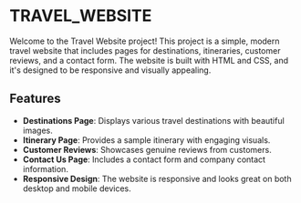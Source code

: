 # TRAVEL_WEBSITE

Welcome to the Travel Website project! This project is a simple, modern travel website that includes pages for destinations, itineraries, customer reviews, and a contact form. The website is built with HTML and CSS, and it's designed to be responsive and visually appealing.

## Features
- **Destinations Page**: Displays various travel destinations with beautiful images.
- **Itinerary Page**: Provides a sample itinerary with engaging visuals.
- **Customer Reviews**: Showcases genuine reviews from customers.
- **Contact Us Page**: Includes a contact form and company contact information.
- **Responsive Design**: The website is responsive and looks great on both desktop and mobile devices.

